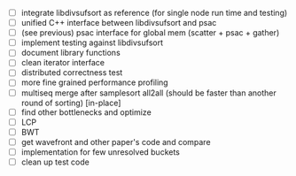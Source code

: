 - [ ] integrate libdivsufsort as reference (for single node run time and
      testing)
- [ ] unified C++ interface between libdivsufsort and psac
- [ ] (see previous) psac interface for global mem (scatter + psac + gather)
- [ ] implement testing against libdivsufsort
- [ ] document library functions
- [ ] clean iterator interface
- [ ] distributed correctness test
- [ ] more fine grained performance profiling
- [ ] multiseq merge after samplesort all2all (should be faster than another
      round of sorting) [in-place]
- [ ] find other bottlenecks and optimize
- [ ] LCP
- [ ] BWT
- [ ] get wavefront and other paper's code and compare
- [ ] implementation for few unresolved buckets
- [ ] clean up test code
